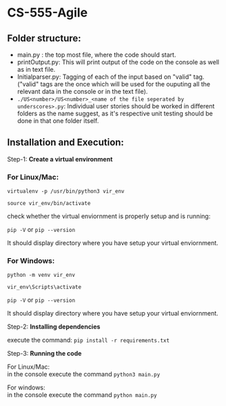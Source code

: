 # CS-555-Agile

## Folder structure:

- main.py : the top most file, where the code should start.
- printOutput.py: This will print output of the code on the console as well as in text file.
- Initialparser.py: Tagging of each of the input based on "valid" tag. ("valid" tags are the once which will be used for the ouputing all the relevant data in
  the console or in the text file).
- `./US<number>/US<number>_<name of the file seperated by underscores>.py`: Individual user stories should be worked in different folders as the name suggest, as it's respective unit testing should be done in that one folder itself.

## Installation and Execution:

Step-1: **Create a virtual environment** <br>

### For Linux/Mac: <br>

`virtualenv -p /usr/bin/python3 vir_env` <br>

`source vir_env/bin/activate` <br>

check whether the virtual enviornment is properly setup and is running: <br>

`pip -V` or `pip --version`

It should display directory where you have setup your virtual enviornment.

### For Windows: <br>

`python -m venv vir_env` <br>

`vir_env\Scripts\activate` <br>

`pip -V` or `pip --version`

It should display directory where you have setup your virtual enviornment.

Step-2: **Installing dependencies** <br>

execute the command: `pip install -r requirements.txt`

Step-3: **Running the code** <br>

For Linux/Mac:<br>
in the console execute the command `python3 main.py` <br>

For windows: <br>
in the console execute the command `python main.py` <br>
